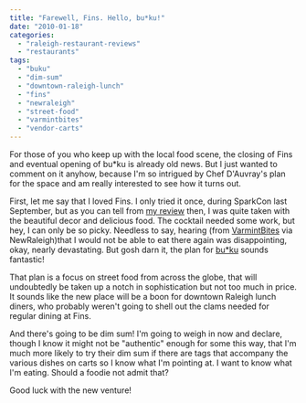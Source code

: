 ```yaml
---
title: "Farewell, Fins. Hello, bu*ku!"
date: "2010-01-18"
categories: 
  - "raleigh-restaurant-reviews"
  - "restaurants"
tags: 
  - "buku"
  - "dim-sum"
  - "downtown-raleigh-lunch"
  - "fins"
  - "newraleigh"
  - "street-food"
  - "varmintbites"
  - "vendor-carts"
---
```


For those of you who keep up with the local food scene, the closing of Fins and eventual opening of bu\*ku is already old news. But I just wanted to comment on it anyhow, because I'm so intrigued by Chef D'Auvray's plan for the space and am really interested to see how it turns out.

First, let me say that I loved Fins. I only tried it once, during SparkCon last September, but as you can tell from [my review](http://www.thegourmez.com/?p=561) then, I was quite taken with the beautiful decor and delicious food. The cocktail needed some work, but hey, I can only be so picky. Needless to say, hearing (from [VarmintBites](http://varmintbites.com/2010/01/13/fins-to-become-bu%E2%80%A2ku/?utm_source=feedburner&utm_medium=feed&utm_campaign=Feed%3A+wordpress%2FVarmint+%28VarmintBites%29) via NewRaleigh)that I would not be able to eat there again was disappointing, okay, nearly devastating. But gosh darn it, the plan for [bu\*ku](http://www.bukuraleigh.com/index.htm) sounds fantastic!

That plan is a focus on street food from across the globe, that will undoubtedly be taken up a notch in sophistication but not too much in price. It sounds like the new place will be a boon for downtown Raleigh lunch diners, who probably weren't going to shell out the clams needed for regular dining at Fins.

And there's going to be dim sum! I'm going to weigh in now and declare, though I know it might not be "authentic" enough for some this way, that I'm much more likely to try their dim sum if there are tags that accompany the various dishes on carts so I know what I'm pointing at. I want to know what I'm eating. Should a foodie not admit that?

Good luck with the new venture!
